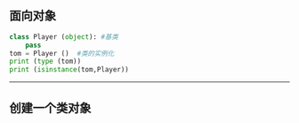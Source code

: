 ## 面向对象
```python
class Player (object): #基类
    pass
tom = Player ()  #类的实例化
print (type (tom))
print (isinstance(tom,Player))
```
---
## 创建一个类对象
